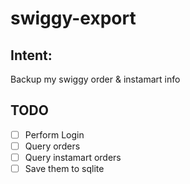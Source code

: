 # swiggy-export

## Intent: 
Backup my swiggy order & instamart info

## TODO
- [ ] Perform Login
- [ ] Query orders
- [ ] Query instamart orders
- [ ] Save them to sqlite 